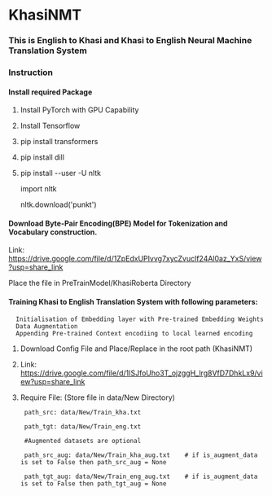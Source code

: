 # KhasiNMT
### This is English to Khasi and Khasi to English Neural Machine Translation System 

### Instruction

#### Install required Package

1. Install PyTorch with GPU Capability
2. Install Tensorflow
3. pip install transformers
4. pip install dill
5. pip install --user -U nltk
   
   import nltk
   
   nltk.download('punkt')
   
 #### Download Byte-Pair Encoding(BPE) Model for Tokenization and Vocabulary construction.
 Link: https://drive.google.com/file/d/1ZpEdxUPIvvg7xycZvuclf24Al0az_YxS/view?usp=share_link
 
 Place the file in PreTrainModel/KhasiRoberta Directory

#### Training Khasi to English Translation System with following parameters:
      Initialisation of Embedding layer with Pre-trained Embedding Weights
      Data Augmentation
      Appending Pre-trained Context encodiing to local learned encoding
      
1. Download Config File and Place/Replace in the root path (KhasiNMT)
2. Link: https://drive.google.com/file/d/1ISJfoUho3T_ojzggH_lrg8VfD7DhkLx9/view?usp=share_link

3. Require File: (Store file in data/New Directory)

        path_src: data/New/Train_kha.txt
        
        path_tgt: data/New/Train_eng.txt
        
        #Augmented datasets are optional
        
        path_src_aug: data/New/Train_kha_aug.txt    # if is_augment_data is set to False then path_src_aug = None
        
        path_tgt_aug: data/New/Train_eng_aug.txt    # if is_augment_data is set to False then path_tgt_aug = None

    
